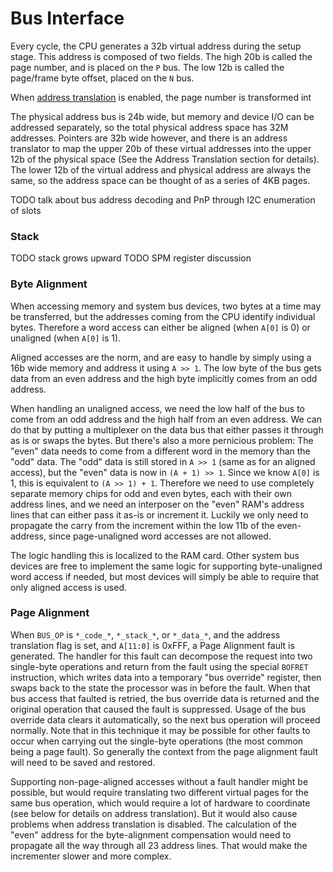 # Bus Interface
Every cycle, the CPU generates a 32b virtual address during the setup stage.  This address is composed of two fields.  The high 20b is called the page number, and is placed on the `P` bus.  The low 12b is called the page/frame byte offset, placed on the `N` bus.

When [address translation](address_translator.md) is enabled, the page number is transformed int

The physical address bus is 24b wide, but memory and device I/O can be addressed separately, so the total physical address space has 32M addresses.  Pointers
are 32b wide however, and there is an address translator to map the upper 20b of these virtual addresses into the upper 12b of the physical space (See the Address
Translation section for details).  The lower 12b of the virtual address and physical address are always the same, so the address space can be thought of as a series
of 4KB pages.

TODO talk about bus address decoding and PnP through I2C enumeration of slots

### Stack
TODO stack grows upward
TODO SPM register discussion

### Byte Alignment
When accessing memory and system bus devices, two bytes at a time may be transferred, but the addresses coming from the CPU identify individual bytes.  Therefore a word access can either be aligned (when `A[0]` is 0) or unaligned (when `A[0]` is 1).

Aligned accesses are the norm, and are easy to handle by simply using a 16b wide memory and address it using `A >> 1`.  The low byte of the bus gets data from an even address and the high byte implicitly comes from an odd address.

When handling an unaligned access, we need the low half of the bus to come from an odd address and the high half from an even address.  We can do that by putting a multiplexer on the data bus that either passes it through as is or swaps the bytes.  But there's also a more pernicious problem: The "even" data needs to come from a different word in the memory than the "odd" data.  The "odd" data is still stored in `A >> 1` (same as for an aligned access), but the "even" data is now in `(A + 1) >> 1`.  Since we know `A[0]` is 1, this is equivalent to `(A >> 1) + 1`.  Therefore we need to use completely separate memory chips for odd and even bytes, each with their own address lines, and we need an interposer on the "even" RAM's address lines that can either pass it as-is or increment it.  Luckily we only need to propagate the carry from the increment within the low 11b of the even-address, since page-unaligned word accesses are not allowed.

The logic handling this is localized to the RAM card.  Other system bus devices are free to implement the same logic for supporting byte-unaligned word access if needed, but most devices will simply be able to require that only aligned access is used.

### Page Alignment
When `BUS_OP` is `*_code_*`, `*_stack_*`, or `*_data_*`, and the address translation flag is set, and `A[11:0]` is 0xFFF, a Page Alignment fault is generated.  The handler for this fault can decompose the request into two single-byte operations and return from the fault using the special `BOFRET` instruction, which writes data into a temporary "bus override" register, then swaps back to the state the processor was in before the fault.  When that bus access that faulted is retried, the bus override data is returned and the original operation that caused the fault is suppressed.  Usage of the bus override data clears it automatically, so the next bus operation will proceed normally.  Note that in this technique it may be possible for other faults to occur when carrying out the single-byte operations (the most common being a page fault).  So generally the context from the page alignment fault will need to be saved and restored.

Supporting non-page-aligned accesses without a fault handler might be  possible, but would require translating two different virtual pages for the same bus operation, which would require a lot of hardware to coordinate (see below for details on address translation).  But it would also cause problems when address translation is disabled.  The calculation of the "even" address for the byte-alignment compensation would need to propagate all the way through all 23 address lines.  That would make the incrementer slower and more complex.


